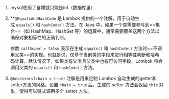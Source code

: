 1. mysql使用了自增就只能是int（数据库里）
2. **`@EqualsAndHashCode` 是 Lombok 提供的一个注解，用于自动生成 `equals()` 和 `hashCode()` 方法。在 Java 中，如果一个类需要参与到==集合==（如 HashMap、HashSet 等）的运算中，通常需要覆盖这两个方法以确保对象相等性的正确判断。

    参数 `callSuper = false` 表示在生成 `equals()` 和 `hashCode()` 方法时==不调用父类==的实现。也就是说，仅基于当前类的字段来进行相等性判断和哈希码计算。默认情况下，如果类有父类且父类中也有可访问字段，Lombok 将会调用父类的 `equals()` 和 `hashCode()` 方法。
3. `@Accessors(chain = true)` 注解是用来定制 Lombok 自动生成的getter和setter方法的风格。设置 `chain = true` 后，生成的 setter 方法会返回 `this` 对象，使得可以链式调用多个 setter 方法。